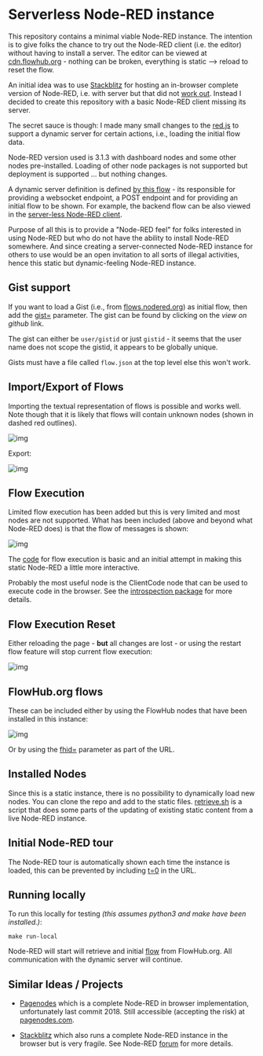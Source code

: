 # Serverless Node-RED instance

This repository contains a minimal viable Node-RED instance. The intention is to give folks the chance to try out the Node-RED client (i.e. the editor) without having to install a server. The editor can be viewed at [cdn.flowhub.org](https://cdn.flowhub.org) - nothing can be broken, everything is static --> reload to reset the flow.

An initial idea was to use [Stackblitz](https://stackblitz.com/edit/node-djgejy?file=index.js&initialPath=/?fhid=aaab9308f8fbb2c5) for hosting an in-browser complete version of Node-RED, i.e. with server but that did not [work out](https://discourse.nodered.org/t/in-browser-node-red-a-follow-up-using-stackblitz/83639). Instead I decided to create this repository with a basic Node-RED client missing its server.

The secret sauce is though: I made many small changes to the [red.js](red/red.cdn.js) to support a dynamic server for certain actions, i.e., loading the initial flow data.

Node-RED version used is 3.1.3 with dashboard nodes and some other nodes pre-installed. Loading of other node packages is not supported but deployment is supported ... but nothing changes.

A dynamic server definition is defined [by this flow](https://flowhub.org/f/15cc9fb0e94d56cd) - its responsible for providing a websocket endpoint, a POST endpoint and for providing an initial flow to be shown. For example, the backend flow can be also viewed in the [server-less Node-RED client](https://cdn.flowhub.org/?fhid=15cc9fb0e94d56cd).

Purpose of all this is to provide a "Node-RED feel" for folks interested in using Node-RED but who do not have the ability to install Node-RED somewhere. And since creating a server-connected Node-RED instance for others to use would be an open invitation to all sorts of illegal activities, hence this static but dynamic-feeling Node-RED instance.

## Gist support

If you want to load a Gist (i.e., from [flows.nodered.org](https://flows.nodered.org/search?type=flow)) as initial flow, then add the [gist=](https://cdn.flowhub.org/?t=0&gist=joepavitt/ec39fe4e3187a7c41153488d4e0abbf3) parameter. The gist can be found by clicking on the *view on github* link.

The gist can either be `user/gistid` or just `gistid` - it seems that the user name does not scope the gistid, it appears to be globally unique.

Gists must have a file called `flow.json` at the top level else this won't work.

## Import/Export of Flows

Importing the textual representation of flows is possible and works well. Note though that it is likely that flows will contain unknown nodes (shown in dashed red outlines).

![img](https://cdn.openmindmap.org/content/1703351412916_deadred-import-flow.gif)

Export:

![img](https://cdn.openmindmap.org/content/1703351419215_deadred-export.gif)

## Flow Execution

Limited flow execution has been added but this is very limited and most nodes are not supported. What has been included (above and beyond what Node-RED does) is that the flow of messages is shown:

![img](https://cdn.openmindmap.org/content/1703351416213_deadred-flowexec.gif)

The [code](red/deadred.js) for flow execution is basic and an initial attempt in making this static Node-RED a little more interactive.

Probably the most useful node is the ClientCode node that can be used to execute code in the browser. See the [introspection package](https://flows.nodered.org/node/@gregoriusrippenstein/node-red-contrib-introspection) for more details.

## Flow Execution Reset

Either reloading the page - **but** all changes are lost - or using the restart flow feature will stop current flow execution:

![img](https://cdn.openmindmap.org/content/1703351385309_deadred-restart-flow.gif)

## FlowHub.org flows

These can be included either by using the FlowHub nodes that have been installed in this instance:

![img](https://cdn.openmindmap.org/content/1703351408389_deadred-flowhub.gif)

Or by using the [fhid=](https://cdn.flowhub.org/?fhid=dffde1454d88f8c5) parameter as part of the URL.

## Installed Nodes

Since this is a static instance, there is no possibility to dynamically load new nodes. You can clone the repo and add to the static files. [retrieve.sh](retrieve.sh) is a script that does some parts of the updating of existing static content from a live Node-RED instance.

## Initial Node-RED tour

The Node-RED tour is automatically shown each time the instance is loaded, this can be prevented by including [t=0](https://cdn.flowhub.org/?t=0) in the URL.

## Running locally

To run this locally for testing *(this assumes python3 and make have been installed.)*:

```
make run-local
```

Node-RED will start will retrieve and initial [flow](https://flowhub.org/f/67a6db53dc49ae4c) from FlowHub.org. All communication with the dynamic server will continue.


## Similar Ideas / Projects

- [Pagenodes](https://github.com/monteslu/pagenodes) which is a complete Node-RED in browser implementation, unfortunately last commit 2018. Still accessible (accepting the risk) at [pagenodes.com](https://pagenodes.com).

- [Stackblitz](https://stackblitz.com/edit/node-djgejy?file=index.js&initialPath=/?fhid=aaab9308f8fbb2c5) which also runs a complete Node-RED instance in the browser but is very fragile. See Node-RED [forum](https://discourse.nodered.org/t/node-red-in-browser-via-stackblitz/72224) for more details.
